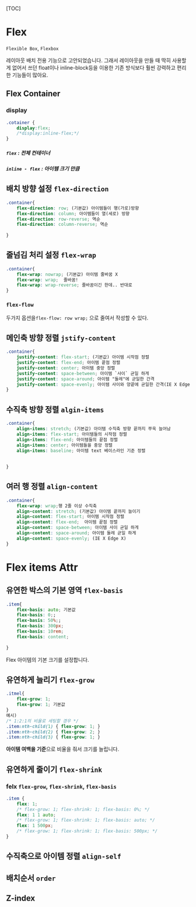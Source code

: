 [TOC]



# Flex

`Flexible Box`, `Flexbox`

레이아웃 배치 전용 기능으로 고안되었습니다. 그래서 레이아웃을 만들 때 딱히 사용할게 없어서 쓰던 float이나 inline-block등을 이용한 기존 방식보다 훨씬 강력하고 편리한 기능들이 많아요.

## Flex Container

### display

```css
.cotainer {
    display:flex;
    /*display:inline-flex;*/
}
```

##### `flex` : 전체 컨테이너

##### `inline - flex` : 아이템 크기 만큼

## 배치 방향 설정 `flex-direction`



```css
.container{
    flex-direction: row; (기본값) 아이템들이 행(가로)방향
    flex-direction: column; 아이템들이 열(세로) 방향
    flex-direction: row-reverse; 역순
    flex-direction: column-reverse; 역순
    
}
```



## 줄넘김 처리 설정 `flex-wrap`

```css
.container{
    flex-wrap: nowrap; (기본값) 아이템 줄바꿈 X
    flex-wrap: wrap;  줄바꿈!
    flex-wrap: wrap-reverse; 줄바꿈이긴 한데.. 반대로
}
```



### `flex-flow`

두가지 옵션을`flex-flow: row wrap;` 으로 줄여서 작성할 수 있다.

## 메인축 방향 정렬 `jstify-content`

```css
.container{
    justify-content: flex-start; (기본값) 아이템 시작점 정렬
    justify-content: flex-end; 아이템 끝점 정렬
    justify-content: center; 아이템 중앙 정렬
    justify-content: space-between; 아이템 `사이` 균일 하게
    justify-content: space-around; 아이템 "둘레"에 균일한 간격
    justify-content: space-evenly; 아이템 사이와 양끝에 균일한 간격(IE X Edge X)
}
```



## 수직축 방향 정렬 `algin-items`

```css
.container{
    align-items: stretch; (기본값) 아이템 수직축 방향 끝까지 쭈욱 늘어남
    align-items: flex-start; 아이템들의 시작점 정렬
    align-items: flex-end; 아이템들의 끝점 정렬
    align-items: center; 아이템들을 중앙 정렬
    align-items: baseline; 아이템 text 베이스라인 기준 정렬
    
    
}
```

## 여러 행 정렬 `align-content`

```css
.container{
    flex-wrap: wrap;행 2줄 이상 수직축
    align-content: stretch; (기본값) 아이템 끝까지 늘이기
    align-content: flex-start; 아이템 시작점 정렬
    align-content: flex-end;  아이템 끝점 정렬
    align-content: space-between; 아이템 사이 균일 하게
    align-content: space-around; 아이템 둘레 균일 하게
    align-content: space-evenly; (IE X Edge X)
}
```



# Flex items Attr

## 유연한 박스의 기본 영역 `flex-basis`

```css
.item{
    flex-basis: auto; 기본값
    flex-basis: 0;; 
    flex-basis: 50%;; 
    flex-basis: 300px; 
    flex-basis: 10rem; 
    flex-basis: content; 
    
}
```

Flex 아이템의 기본 크기를 설정합니다.



## 유연하게 늘리기 `flex-grow`

```css
.itmel{
    flex-grow: 1;
    flex-grow: 1; 기본값
}
예시)
/* 1:2:1의 비율로 세팅할 경우 */
.item:nth-child(1) { flex-grow: 1; }
.item:nth-child(2) { flex-grow: 2; }
.item:nth-child(3) { flex-grow: 1; }
```

**아이템 여백을 기준**으로 비율을 줘서 크기를 늘립니다.

## 유연하게 줄이기 `flex-shrink`

### felx  `flex-grow`, `flex-shrink`, `flex-basis`

```css
.item {
	flex: 1;
	/* flex-grow: 1; flex-shrink: 1; flex-basis: 0%; */
	flex: 1 1 auto;
	/* flex-grow: 1; flex-shrink: 1; flex-basis: auto; */
	flex: 1 500px;
	/* flex-grow: 1; flex-shrink: 1; flex-basis: 500px; */
}
```

## 수직축으로 아이템 정렬 `align-self`

## 배치순서 `order`

## Z-index